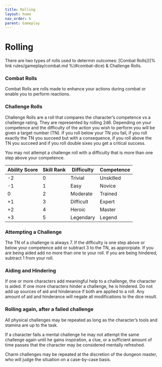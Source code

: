 ```yaml
---
title: Rolling
layout: home
nav_order: 6
parent: Gameplay
---
```


# Rolling
There are two types of rolls used to determin outcomes:  [Combat Rolls]({% link rules/gameplay/combat.md %}#combat-dice) & Challenge Rolls.


### Combat Rolls
Combat Rolls are rolls made to enhance your actions during combat or enable you to perform reactions.


### Challenge Rolls
Challenge Rolls are a roll that compares the character’s competence vs a challenge rating.   They are represented by rolling 2d6. Depending on your competence and the difficulty of the action you wish to perform you will be given a target number (TN).  If you roll below your TN you fail, if you roll exactly the TN you succeed but with a consequence, if you roll above the TN you succeed and if you roll double sixes you get a critical success.

You may not attempt a challenge roll with a difficulty that is more than one step above your competence.


| Ability Score | Skill Rank | Difficulty | Competence |
| ------------- | ---------- | ---------- | ---------- |
| \-2           | 0          | Trivial    | Unskilled  |
| \-1           | 1          | Easy       | Novice     |
| 0             | 2          | Moderate   | Trained    |
| +1            | 3          | Difficult  | Expert     |
| +2            | 4          | Heroic     | Master     |
| +3            | 5          | Legendary  | Legend     |


### Attempting a Challenge
The TN of a challenge is always 7.  If the difficulty is one step above or below your competence add or subtract 3 to the TN, as approrpiate.  If you are being aided add no more than one to your roll.  If you are being hindered, subtract 1 from your roll.

### Aiding and Hindering
If one or more characters add meaningful help to a challenge, the character is aided.  If one more characters hinder a challenge, he is hindered.  Do not add up sources of aid and hinderance if both are applied to a roll.  Any amount of aid and hinderance will negate all modifications to the dice result.

### Rolling again, after a failed challenge
All physical challenges may be repeated as long as the character’s tools and stamina are up to the task.

If a character fails a mental challenge he may not attempt the same challenge again until he gains inspiration, a clue, or a sufficient amount of time passes that the character may be considered mentally refreshed.

Charm challenges may be repeated at the discretion of the dungeon master, who will judge the situation on a case-by-case basis.